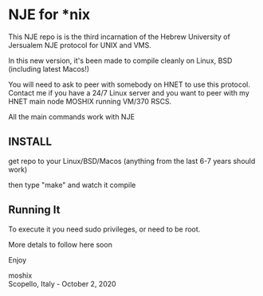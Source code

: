 NJE for *nix
=============



This NJE repo is is the third incarnation of the Hebrew University of Jersualem NJE protocol for UNIX and VMS. 

In this new version, it's been made to compile cleanly on Linux, BSD (including latest Macos!) 

You will need to ask to peer with somebody on HNET to use this protocol. Contact me if you have a 24/7 Linux server and you want to peer with my HNET main node MOSHIX running VM/370 RSCS. 

All the main commands work with NJE



INSTALL
------

get repo to your Linux/BSD/Macos (anything from the last 6-7 years should work)

then type "make" and watch it compile

Running It
----------

To execute it you need sudo privileges, or need to be root. 

More detals to follow here soon




Enjoy

moshix<br>
Scopello, Italy - October 2, 2020
